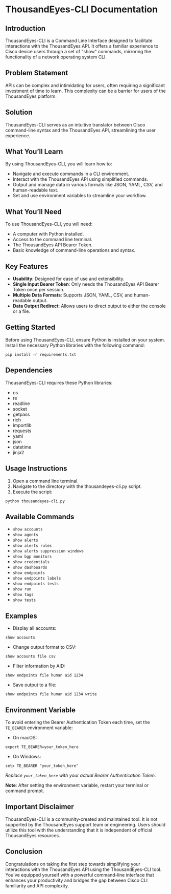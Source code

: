 # ThousandEyes-CLI Documentation

## Introduction

ThousandEyes-CLI is a Command Line Interface designed to facilitate interactions with the ThousandEyes API. It offers a familiar experience to Cisco device users through a set of "show" commands, mirroring the functionality of a network operating system CLI.

## Problem Statement

APIs can be complex and intimidating for users, often requiring a significant investment of time to learn. This complexity can be a barrier for users of the ThousandEyes platform.

## Solution

ThousandEyes-CLI serves as an intuitive translator between Cisco command-line syntax and the ThousandEyes API, streamlining the user experience.

## What You’ll Learn

By using ThousandEyes-CLI, you will learn how to:

- Navigate and execute commands in a CLI environment.
- Interact with the ThousandEyes API using simplified commands.
- Output and manage data in various formats like JSON, YAML, CSV, and human-readable text.
- Set and use environment variables to streamline your workflow.

## What You’ll Need

To use ThousandEyes-CLI, you will need:

- A computer with Python installed.
- Access to the command line terminal.
- The ThousandEyes API Bearer Token.
- Basic knowledge of command-line operations and syntax.

## Key Features

- **Usability**: Designed for ease of use and extensibility.
- **Single Input Bearer Token**: Only needs the ThousandEyes API Bearer Token once per session.
- **Multiple Data Formats**: Supports JSON, YAML, CSV, and human-readable output.
- **Data Output Redirect**: Allows users to direct output to either the console or a file.

## Getting Started

Before using ThousandEyes-CLI, ensure Python is installed on your system. Install the necessary Python libraries with the following command:

```shell
pip install -r requirements.txt
```

## Dependencies

ThousandEyes-CLI requires these Python libraries:

- os
- re
- readline
- socket
- getpass
- rich
- importlib
- requests
- yaml
- json
- datetime
- jinja2

## Usage Instructions

1. Open a command line terminal.
2. Navigate to the directory with the thousandeyes-cli.py script.
3. Execute the script:

```shell
python thousandeyes-cli.py
```

## Available Commands

- `show accounts`
- `show agents`
- `show alerts`
- `show alerts rules`
- `show alerts suppression windows`
- `show bgp monitors`
- `show credentials`
- `show dashboards`
- `show endpoints`
- `show endpoints labels`
- `show endpoints tests`
- `show run`
- `show tags`
- `show tests`

## Examples

- Display all accounts:

```shell
show accounts
```

- Change output format to CSV:

```shell
show accounts file csv
```

- Filter information by AID:

```shell
show endpoints file human aid 1234
```

- Save output to a file:

```shell
show endpoints file human aid 1234 write
```

## Environment Variable

To avoid entering the Bearer Authentication Token each time, set the `TE_BEARER` environment variable:

- On macOS:

```shell
export TE_BEARER=your_token_here
```

- On Windows:

```shell
setx TE_BEARER "your_token_here"
```

*Replace `your_token_here` with your actual Bearer Authentication Token.*

**Note**: After setting the environment variable, restart your terminal or command prompt.

## Important Disclaimer

ThousandEyes-CLI is a community-created and maintained tool. It is not supported by the ThousandEyes support team or engineering. Users should utilize this tool with the understanding that it is independent of official ThousandEyes resources.

## Conclusion

Congratulations on taking the first step towards simplifying your interactions with the ThousandEyes API using the ThousandEyes-CLI tool. You've equipped yourself with a powerful command-line interface that enhances your productivity and bridges the gap between Cisco CLI familiarity and API complexity.
